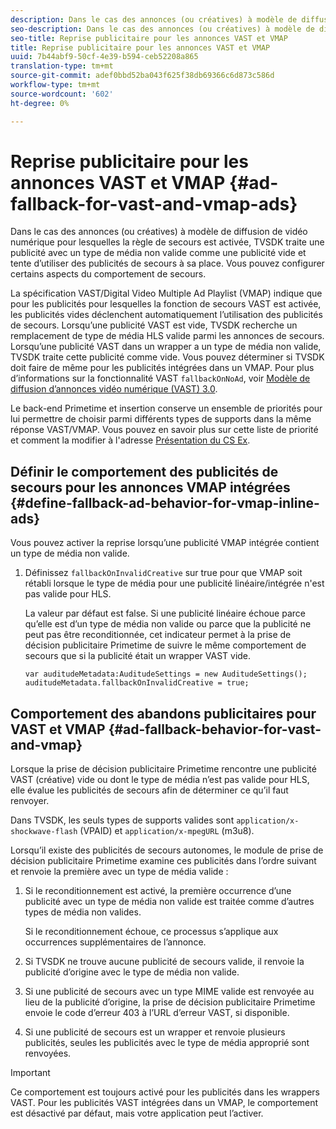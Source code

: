 ```yaml
---
description: Dans le cas des annonces (ou créatives) à modèle de diffusion de vidéo numérique pour lesquelles la règle de secours est activée, TVSDK traite une publicité avec un type de média non valide comme une publicité vide et tente d’utiliser des publicités de secours à sa place. Vous pouvez configurer certains aspects du comportement de secours.
seo-description: Dans le cas des annonces (ou créatives) à modèle de diffusion de vidéo numérique pour lesquelles la règle de secours est activée, TVSDK traite une publicité avec un type de média non valide comme une publicité vide et tente d’utiliser des publicités de secours à sa place. Vous pouvez configurer certains aspects du comportement de secours.
seo-title: Reprise publicitaire pour les annonces VAST et VMAP
title: Reprise publicitaire pour les annonces VAST et VMAP
uuid: 7b44abf9-50cf-4e39-b594-ceb52208a865
translation-type: tm+mt
source-git-commit: adef0bbd52ba043f625f38db69366c6d873c586d
workflow-type: tm+mt
source-wordcount: '602'
ht-degree: 0%

---
```



# Reprise publicitaire pour les annonces VAST et VMAP {#ad-fallback-for-vast-and-vmap-ads}

Dans le cas des annonces (ou créatives) à modèle de diffusion de vidéo numérique pour lesquelles la règle de secours est activée, TVSDK traite une publicité avec un type de média non valide comme une publicité vide et tente d’utiliser des publicités de secours à sa place. Vous pouvez configurer certains aspects du comportement de secours.

La spécification VAST/Digital Video Multiple Ad Playlist (VMAP) indique que pour les publicités pour lesquelles la fonction de secours VAST est activée, les publicités vides déclenchent automatiquement l’utilisation des publicités de secours. Lorsqu’une publicité VAST est vide, TVSDK recherche un remplacement de type de média HLS valide parmi les annonces de secours. Lorsqu’une publicité VAST dans un wrapper a un type de média non valide, TVSDK traite cette publicité comme vide. Vous pouvez déterminer si TVSDK doit faire de même pour les publicités intégrées dans un VMAP. Pour plus d’informations sur la fonctionnalité VAST `fallbackOnNoAd`, voir [Modèle de diffusion d’annonces vidéo numérique (VAST) 3.0](https://www.iab.net/guidelines/508676/digitalvideo/vsuite/vast).

Le back-end Primetime et insertion conserve un ensemble de priorités pour lui permettre de choisir parmi différents types de supports dans la même réponse VAST/VMAP. Vous pouvez en savoir plus sur cette liste de priorité et comment la modifier à l&#39;adresse [Présentation du CS Ex](../../../../dynamic-ad-insertion/creative-repackaging-service/crs-overview.md).

## Définir le comportement des publicités de secours pour les annonces VMAP intégrées {#define-fallback-ad-behavior-for-vmap-inline-ads}

Vous pouvez activer la reprise lorsqu’une publicité VMAP intégrée contient un type de média non valide.

1. Définissez `fallbackOnInvalidCreative` sur true pour que VMAP soit rétabli lorsque le type de média pour une publicité linéaire/intégrée n&#39;est pas valide pour HLS.

   La valeur par défaut est false. Si une publicité linéaire échoue parce qu’elle est d’un type de média non valide ou parce que la publicité ne peut pas être reconditionnée, cet indicateur permet à la prise de décision publicitaire Primetime de suivre le même comportement de secours que si la publicité était un wrapper VAST vide.

   ```
   var auditudeMetadata:AuditudeSettings = new AuditudeSettings(); 
   auditudeMetadata.fallbackOnInvalidCreative = true;
   ```

## Comportement des abandons publicitaires pour VAST et VMAP {#ad-fallback-behavior-for-vast-and-vmap}

Lorsque la prise de décision publicitaire Primetime rencontre une publicité VAST (créative) vide ou dont le type de média n’est pas valide pour HLS, elle évalue les publicités de secours afin de déterminer ce qu’il faut renvoyer.

<!--<a id="section_9F60AF00CE9645848EAAF8C06A9E426B"></a>-->

Dans TVSDK, les seuls types de supports valides sont `application/x-shockwave-flash` (VPAID) et `application/x-mpegURL` (m3u8).

Lorsqu’il existe des publicités de secours autonomes, le module de prise de décision publicitaire Primetime examine ces publicités dans l’ordre suivant et renvoie la première avec un type de média valide :

1. Si le reconditionnement est activé, la première occurrence d’une publicité avec un type de média non valide est traitée comme d’autres types de média non valides.

   Si le reconditionnement échoue, ce processus s’applique aux occurrences supplémentaires de l’annonce.
1. Si TVSDK ne trouve aucune publicité de secours valide, il renvoie la publicité d’origine avec le type de média non valide.
1. Si une publicité de secours avec un type MIME valide est renvoyée au lieu de la publicité d’origine, la prise de décision publicitaire Primetime envoie le code d’erreur 403 à l’URL d’erreur VAST, si disponible.
1. Si une publicité de secours est un wrapper et renvoie plusieurs publicités, seules les publicités avec le type de média approprié sont renvoyées.

>[!IMPORTANT]
>
>Ce comportement est toujours activé pour les publicités dans les wrappers VAST. Pour les publicités VAST intégrées dans un VMAP, le comportement est désactivé par défaut, mais votre application peut l’activer.